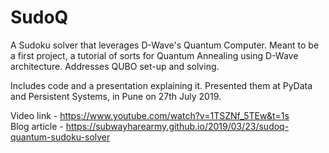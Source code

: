 # SudoQ
A Sudoku solver that leverages D-Wave's Quantum Computer.
Meant to be a first project, a tutorial of sorts for Quantum Annealing using D-Wave architecture. Addresses QUBO set-up and solving.  

Includes code and a presentation explaining it. Presented them at PyData and Persistent Systems, in Pune on 27th July 2019.   

Video link - https://www.youtube.com/watch?v=1TSZNf_5TEw&t=1s  
Blog article - https://subwayharearmy.github.io/2019/03/23/sudoq-quantum-sudoku-solver

